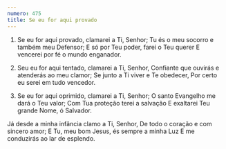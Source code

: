```yaml
---
numero: 475
title: Se eu for aqui provado
---
```

1. Se eu for aqui provado, clamarei a Ti, Senhor;
Tu és o meu socorro e também meu Defensor;
E só por Teu poder, farei o Teu querer
E vencerei por fé o mundo enganador.

2. Seu eu for aqui tentado, clamarei a Ti, Senhor,
Confiante que ouvirás e atenderás ao meu clamor;
Se junto a Ti viver e Te obedecer,
Por certo eu serei em tudo vencedor.

3. Se eu for aqui oprimido, clamarei a Ti, Senhor;
O santo Evangelho me dará o Teu valor;
Com Tua proteção terei a salvação
E exaltarei Teu grande Nome, ó Salvador.

Já desde a minha infância clamo a Ti, Senhor,
De todo o coração e com sincero amor;
E Tu, meu bom Jesus, és sempre a minha Luz
E me conduzirás ao lar de esplendo.
